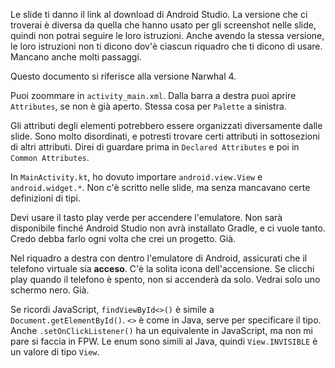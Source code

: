 Le slide ti danno il link al download di Android Studio. La versione che ci troverai è diversa da quella che hanno usato per gli screenshot nelle slide, quindi non potrai seguire le loro istruzioni. Anche avendo la stessa versione, le loro istruzioni non ti dicono dov'è ciascun riquadro che ti dicono di usare. Mancano anche molti passaggi.

Questo documento si riferisce alla versione Narwhal 4.

Puoi zoommare in ```activity_main.xml```. Dalla barra a destra puoi aprire `Attributes`, se non è già aperto. Stessa cosa per `Palette` a sinistra.

Gli attributi degli elementi potrebbero essere organizzati diversamente dalle slide. Sono molto disordinati, e potresti trovare certi attributi in sottosezioni di altri attributi. Direi di guardare prima in `Declared Attributes` e poi in `Common Attributes`.

In `MainActivity.kt`, ho dovuto importare `android.view.View` e `android.widget.*`. Non c'è scritto nelle slide, ma senza mancavano certe definizioni di tipi.

Devi usare il tasto play verde per accendere l'emulatore. Non sarà disponibile finché Android Studio non avrà installato Gradle, e ci vuole tanto. Credo debba farlo ogni volta che crei un progetto. Già.

Nel riquadro a destra con dentro l'emulatore di Android, assicurati che il telefono virtuale sia **acceso**. C'è la solita icona dell'accensione. Se clicchi play quando il telefono è spento, non si accenderà da solo. Vedrai solo uno schermo nero. Già.

Se ricordi JavaScript, `findViewById<>()` è simile a `Document.getElementById()`. `<>` è come in Java, serve per specificare il tipo. Anche `.setOnClickListener()` ha un equivalente in JavaScript, ma non mi pare si faccia in FPW. Le enum sono simili al Java, quindi `View.INVISIBLE` è un valore di tipo `View`.
